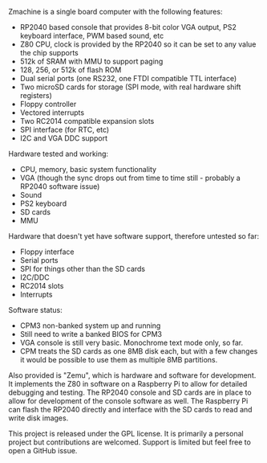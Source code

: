 Zmachine is a single board computer with the following features:
- RP2040 based console that provides 8-bit color VGA output, PS2 keyboard interface, PWM based sound, etc
- Z80 CPU, clock is provided by the RP2040 so it can be set to any value the chip supports
- 512k of SRAM with MMU to support paging
- 128, 256, or 512k of flash ROM
- Dual serial ports (one RS232, one FTDI compatible TTL interface)
- Two microSD cards for storage (SPI mode, with real hardware shift registers)
- Floppy controller
- Vectored interrupts
- Two RC2014 compatible expansion slots
- SPI interface (for RTC, etc)
- I2C and VGA DDC support

Hardware tested and working:
- CPU, memory, basic system functionality
- VGA (though the sync drops out from time to time still - probably a RP2040 software issue)
- Sound
- PS2 keyboard
- SD cards
- MMU

Hardware that doesn't yet have software support, therefore untested so far:
- Floppy interface
- Serial ports
- SPI for things other than the SD cards
- I2C/DDC
- RC2014 slots
- Interrupts

Software status:
- CPM3 non-banked system up and running
- Still need to write a banked BIOS for CPM3
- VGA console is still very basic. Monochrome text mode only, so far.
- CPM treats the SD cards as one 8MB disk each, but with a few changes it would be possible to
  use them as multiple 8MB partitions.

Also provided is "Zemu", which is hardware and software for development. It implements the Z80 in
software on a Raspberry Pi to allow for detailed debugging and testing. The RP2040 console and SD cards
are in place to allow for development of the console software as well. The Raspberry Pi can flash the
RP2040 directly and interface with the SD cards to read and write disk images.

This project is released under the GPL license. It is primarily a personal project but contributions
are welcomed. Support is limited but feel free to open a GitHub issue.
